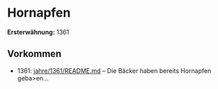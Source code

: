 # Hornapfen

**Ersterwähnung:** 1361

## Vorkommen
- 1361: [jahre/1361/README.md](../jahre/1361/README.md) – Die Bäcker haben bereits Hornapfen geba>en...
